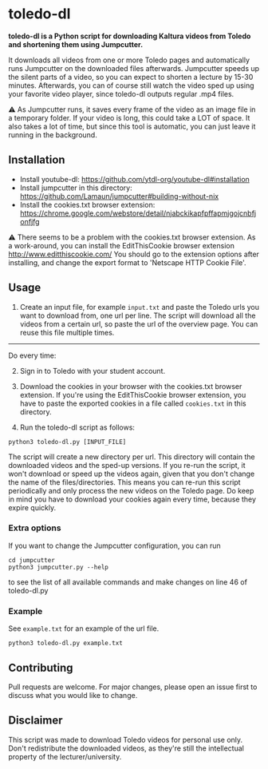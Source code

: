 # toledo-dl

**toledo-dl is a Python script for downloading Kaltura videos from Toledo and shortening them using Jumpcutter.**

It downloads all videos from one or more Toledo pages and automatically runs Jumpcutter on the downloaded files afterwards. Jumpcutter speeds up the silent parts of a video, so you can expect to shorten a lecture by 15-30 minutes. Afterwards, you can of course still watch the video sped up using your favorite video player, since toledo-dl outputs regular .mp4 files.

:warning: As Jumpcutter runs, it saves every frame of the video as an image file in a temporary folder. If your video is long, this could take a LOT of space. It also takes a lot of time, but since this tool is automatic, you can just leave it running in the background.



## Installation
- Install youtube-dl: https://github.com/ytdl-org/youtube-dl#installation 
- Install jumpcutter in this directory: https://github.com/Lamaun/jumpcutter#building-without-nix
- Install the cookies.txt browser extension: https://chrome.google.com/webstore/detail/njabckikapfpffapmjgojcnbfjonfjfg

:warning:	There seems to be a problem with the cookies.txt browser extension. As a work-around, you can install the EditThisCookie browser extension http://www.editthiscookie.com/
You should go to the extension options after installing, and change the export format to 'Netscape HTTP Cookie File'.

## Usage 
1. Create an input file, for example `input.txt` and paste the Toledo urls you want to download from, one url per line. The script will download all the videos from a certain url, so paste the url of the overview page. You can reuse this file multiple times.
---
Do every time:

2. Sign in to Toledo with your student account.
3. Download the cookies in your browser with the cookies.txt browser extension. If you're using the EditThisCookie browser extension, you have to paste the exported cookies in a file called `cookies.txt` in this directory.

4. Run the toledo-dl script as follows:

```
python3 toledo-dl.py [INPUT_FILE]
```
The script will create a new directory per url. This directory will contain the downloaded videos and the sped-up versions. If you re-run the script, it won't download or speed up the videos again, given that you don't change the name of the files/directories. This means you can re-run this script periodically and only process the new videos on the Toledo page. Do keep in mind you have to download your cookies again every time, because they expire quickly.

### Extra options
If you want to change the Jumpcutter configuration, you can run 
``` 
cd jumpcutter
python3 jumpcutter.py --help
``` 
to see the list of all available commands and make changes on line 46 of toledo-dl.py

### Example
See `example.txt` for an example of the url file.
```
python3 toledo-dl.py example.txt
```

## Contributing
Pull requests are welcome. For major changes, please open an issue first to discuss what you would like to change.

## Disclaimer
This script was made to download Toledo videos for personal use only. Don't redistribute the downloaded videos, as they're still the intellectual property of the lecturer/university.